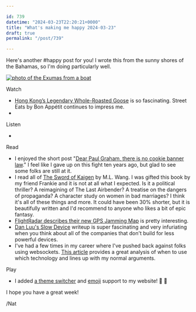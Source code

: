 ```yaml
---

id: 739
datetime: "2024-03-23T22:20:21+0000"
title: "What's making me happy 2024-03-23"
draft: true
permalink: "/post/739"

---
```


Here's another #happy post for you! I wrote this from the sunny shores of the Bahamas, so I'm doing particularly well.

[![photo of the Exumas from a boat](https://icco.imgix.net/photos/2024/ede4dea7-36ea-4aea-bec2-f56049b56a0d.jpeg?auto=format%2Ccompress)](https://icco.imgix.net/photos/2024/ede4dea7-36ea-4aea-bec2-f56049b56a0d.jpeg?auto=format%2Ccompress)


Watch

 -  [Hong Kong’s Legendary Whole-Roasted Goose](https://youtu.be/-XtYJz3uwW0?si=u-h_AR_qGT851cdy) is so fascinating. Street Eats by Bon Appétit continues to impress me.
 -  

Listen

 -  

Read

 - I enjoyed the short post "[Dear Paul Graham, there is no cookie banner law](https://www.amazingcto.com/cookie-banners-are-not-needed/)." I feel like I gave up on this fight ten years ago, but glad to see some folks are still at it.
 - I read all of [The Sword of Kaigen](https://www.goodreads.com/en/book/show/41886271) by M.L. Wang. I was gifted this book by my friend Frankie and it is not at all what I expected. Is it a political thriller? A reimagining of The Last Airbender? A treatise on the dangers of propaganda? A character study on women in bad marriages? I think it's all of these things and more. It could have been 30% shorter, but it is beautifully written and I'd recommend to anyone who likes a bit of epic fantasy.
 - [FlightRadar describes their new GPS Jamming Map](https://www.flightradar24.com/blog/gps-jamming-map/) is pretty interesting.
 - [Dan Luu's Slow Device](https://danluu.com/slow-device/) writeup is super fascinating and very infuriating when you think about all of the companies that don't build for less powerful devices.
 - I've had a few times in my career where I've pushed back against folks using websockets. [This article](https://rxdb.info/articles/websockets-sse-polling-webrtc-webtransport.html) provides a great analysis of when to use which technology and lines up with my normal arguments.

Play

 -  I added [a theme switcher](https://github.com/icco/writing/pull/476) and [emoji](https://github.com/icco/writing/pull/582) support to my website! :tada: :rocket:






I hope you have a great week!

/Nat
